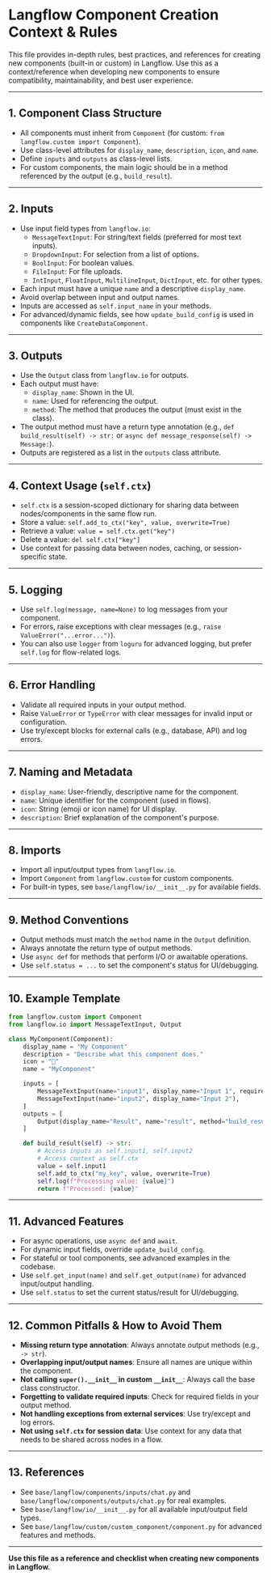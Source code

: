 # Langflow Component Creation Context & Rules

This file provides in-depth rules, best practices, and references for creating new components (built-in or custom) in Langflow. Use this as a context/reference when developing new components to ensure compatibility, maintainability, and best user experience.

---

## 1. Component Class Structure
- All components must inherit from `Component` (for custom: `from langflow.custom import Component`).
- Use class-level attributes for `display_name`, `description`, `icon`, and `name`.
- Define `inputs` and `outputs` as class-level lists.
- For custom components, the main logic should be in a method referenced by the output (e.g., `build_result`).

---

## 2. Inputs
- Use input field types from `langflow.io`:
  - `MessageTextInput`: For string/text fields (preferred for most text inputs).
  - `DropdownInput`: For selection from a list of options.
  - `BoolInput`: For boolean values.
  - `FileInput`: For file uploads.
  - `IntInput`, `FloatInput`, `MultilineInput`, `DictInput`, etc. for other types.
- Each input must have a unique `name` and a descriptive `display_name`.
- Avoid overlap between input and output names.
- Inputs are accessed as `self.input_name` in your methods.
- For advanced/dynamic fields, see how `update_build_config` is used in components like `CreateDataComponent`.

---

## 3. Outputs
- Use the `Output` class from `langflow.io` for outputs.
- Each output must have:
  - `display_name`: Shown in the UI.
  - `name`: Used for referencing the output.
  - `method`: The method that produces the output (must exist in the class).
- The output method must have a return type annotation (e.g., `def build_result(self) -> str:` or `async def message_response(self) -> Message:`).
- Outputs are registered as a list in the `outputs` class attribute.

---

## 4. Context Usage (`self.ctx`)
- `self.ctx` is a session-scoped dictionary for sharing data between nodes/components in the same flow run.
- Store a value: `self.add_to_ctx("key", value, overwrite=True)`
- Retrieve a value: `value = self.ctx.get("key")`
- Delete a value: `del self.ctx["key"]`
- Use context for passing data between nodes, caching, or session-specific state.

---

## 5. Logging
- Use `self.log(message, name=None)` to log messages from your component.
- For errors, raise exceptions with clear messages (e.g., `raise ValueError("...error...")`).
- You can also use `logger` from `loguru` for advanced logging, but prefer `self.log` for flow-related logs.

---

## 6. Error Handling
- Validate all required inputs in your output method.
- Raise `ValueError` or `TypeError` with clear messages for invalid input or configuration.
- Use try/except blocks for external calls (e.g., database, API) and log errors.

---

## 7. Naming and Metadata
- `display_name`: User-friendly, descriptive name for the component.
- `name`: Unique identifier for the component (used in flows).
- `icon`: String (emoji or icon name) for UI display.
- `description`: Brief explanation of the component's purpose.

---

## 8. Imports
- Import all input/output types from `langflow.io`.
- Import `Component` from `langflow.custom` for custom components.
- For built-in types, see `base/langflow/io/__init__.py` for available fields.

---

## 9. Method Conventions
- Output methods must match the `method` name in the `Output` definition.
- Always annotate the return type of output methods.
- Use `async def` for methods that perform I/O or awaitable operations.
- Use `self.status = ...` to set the component's status for UI/debugging.

---

## 10. Example Template
```python
from langflow.custom import Component
from langflow.io import MessageTextInput, Output

class MyComponent(Component):
    display_name = "My Component"
    description = "Describe what this component does."
    icon = "🔧"
    name = "MyComponent"

    inputs = [
        MessageTextInput(name="input1", display_name="Input 1", required=True),
        MessageTextInput(name="input2", display_name="Input 2"),
    ]
    outputs = [
        Output(display_name="Result", name="result", method="build_result"),
    ]

    def build_result(self) -> str:
        # Access inputs as self.input1, self.input2
        # Access context as self.ctx
        value = self.input1
        self.add_to_ctx("my_key", value, overwrite=True)
        self.log(f"Processing value: {value}")
        return f"Processed: {value}"
```

---

## 11. Advanced Features
- For async operations, use `async def` and `await`.
- For dynamic input fields, override `update_build_config`.
- For stateful or tool components, see advanced examples in the codebase.
- Use `self.get_input(name)` and `self.get_output(name)` for advanced input/output handling.
- Use `self.status` to set the current status/result for UI/debugging.

---

## 12. Common Pitfalls & How to Avoid Them
- **Missing return type annotation**: Always annotate output methods (e.g., `-> str`).
- **Overlapping input/output names**: Ensure all names are unique within the component.
- **Not calling `super().__init__` in custom `__init__`**: Always call the base class constructor.
- **Forgetting to validate required inputs**: Check for required fields in your output method.
- **Not handling exceptions from external services**: Use try/except and log errors.
- **Not using `self.ctx` for session data**: Use context for any data that needs to be shared across nodes in a flow.

---

## 13. References
- See `base/langflow/components/inputs/chat.py` and `base/langflow/components/outputs/chat.py` for real examples.
- See `base/langflow/io/__init__.py` for all available input/output field types.
- See `base/langflow/custom/custom_component/component.py` for advanced features and methods.

---

**Use this file as a reference and checklist when creating new components in Langflow.** 